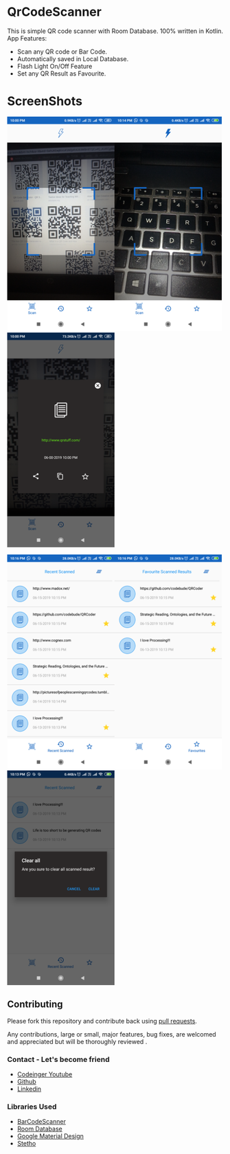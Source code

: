 # QrCodeScanner

This is simple QR code scanner with Room Database. 100% written in Kotlin.
App Features: 
* Scan any QR code or Bar Code.
* Automatically saved in Local Database. 
* Flash Light On/Off Feature
* Set any QR Result as Favourite.
# ScreenShots
<img src="https://github.com/mayankkasera/QrCodeScanner/blob/master/screenshots/qr-scanner-without-flash.png" height="500px"><img src="https://github.com/mayankkasera/QrCodeScanner/blob/master/screenshots/qr-scanner-with-flash.png" height="500px"><img src="https://github.com/mayankkasera/QrCodeScanner/blob/master/screenshots/qr-scanned-result.png" height="500px">


<img src="https://github.com/mayankkasera/QrCodeScanner/blob/master/screenshots/qr-all-scanned-result.png" height="500px"><img src="https://github.com/mayankkasera/QrCodeScanner/blob/master/screenshots/qr-scanned-favourite-results.png" height="500px"><img src="https://github.com/mayankkasera/QrCodeScanner/blob/master/screenshots/qr-scanner-clear-all-result.png" height="500px">


## Contributing

Please fork this repository and contribute back using
[pull requests](https://github.com/mayankkasera/QrCodeScanner/pulls).

Any contributions, large or small, major features, bug fixes, are welcomed and appreciated
but will be thoroughly reviewed .

### Contact - Let's become friend
- [Codeinger Youtube](https://www.youtube.com/channel/UCmT9UCp9u_5vV0vVNPfqBGQ)
- [Github](https://github.com/mayankkasera)
- [Linkedin](https://www.linkedin.com/in/mayank-kasera-5b784a152/)

### Libraries Used
- [BarCodeScanner](https://github.com/dm77/barcodescanner)
- [Room Database](https://developer.android.com/training/data-storage/room)
- [Google Material Design](https://material.io/develop/android/docs/getting-started/)
- [Stetho](http://facebook.github.io/stetho/)


